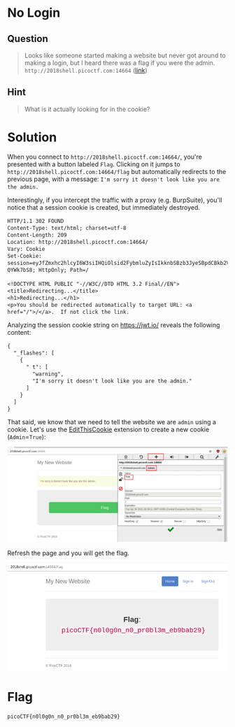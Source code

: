 # No Login
## Question
>Looks like someone started making a website but never got around to making a login, but I heard there was a flag if you were the admin. `http://2018shell.picoctf.com:14664` ([link](http://2018shell.picoctf.com:14664/)) 

## Hint
>What is it actually looking for in the cookie?

# Solution
When you connect to `http://2018shell.picoctf.com:14664/`, you're presented with a button labeled `Flag`. Clicking on it jumps to `http://2018shell.picoctf.com:14664/flag` but automatically redirects to the previous page, with a message: `I'm sorry it doesn't look like you are the admin.`

Interestingly, if you intercept the traffic with a proxy (e.g. BurpSuite), you'll notice that a session cookie is created, but immediately destroyed.

~~~~
HTTP/1.1 302 FOUND
Content-Type: text/html; charset=utf-8
Content-Length: 209
Location: http://2018shell.picoctf.com:14664/
Vary: Cookie
Set-Cookie: session=eyJfZmxhc2hlcyI6W3siIHQiOlsid2FybmluZyIsIkknbSBzb3JyeSBpdCBkb2Vzbid0IGxvb2sgbGlrZSB5b3UgYXJlIHRoZSBhZG1pbi4iXX1dfQ.EWz92g.kHfQ7hh7DUU6uhYcGm-QYWk7bS8; HttpOnly; Path=/

<!DOCTYPE HTML PUBLIC "-//W3C//DTD HTML 3.2 Final//EN">
<title>Redirecting...</title>
<h1>Redirecting...</h1>
<p>You should be redirected automatically to target URL: <a href="/">/</a>.  If not click the link.
~~~~

Analyzing the session cookie string on https://jwt.io/ reveals the following content:

~~~~
{
  "_flashes": [
    {
      " t": [
        "warning",
        "I'm sorry it doesn't look like you are the admin."
      ]
    }
  ]
}
~~~~

That said, we know that we need to tell the website we are `admin` using a cookie. Let's use the [EditThisCookie](https://chrome.google.com/webstore/detail/editthiscookie/fngmhnnpilhplaeedifhccceomclgfbg) extension to create a new cookie (`Admin`=`True`):

![nologin_admin_cookie](files/nologin_admin_cookie.png "nologin_admin_cookie")

Refresh the page and you will get the flag.

![flag](files/flag.png "flag")

# Flag
`picoCTF{n0l0g0n_n0_pr0bl3m_eb9bab29}`

